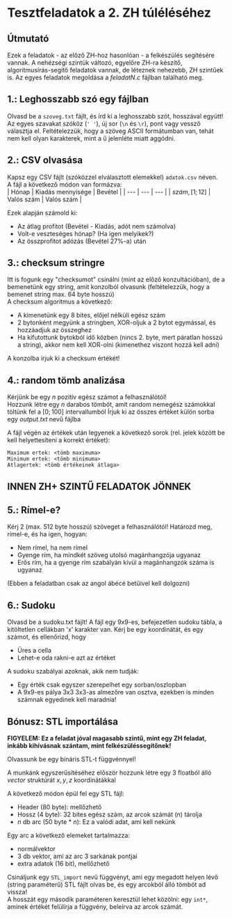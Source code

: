 # Tesztfeladatok a 2. ZH túléléséhez

## Útmutató

Ezek a feladatok - az előző ZH-hoz hasonlóan - a felkészülés segítésére vannak. A nehézségi szintük változó, egyelőre ZH-ra készítő, algoritmusírás-segítő feladatok vannak, de léteznek nehezebb, ZH szintűek is. Az egyes feladatok megoldása a $feladatN.c$ fájlban található meg.

## 1.: Leghosszabb szó egy fájlban

Olvasd be a `szoveg.txt` fájlt, és írd ki a leghosszabb szót, hosszával együtt!  
Az egyes szavakat szóköz (`' '`), új sor (`\n` és `\r`), pont vagy vessző választja el. Feltételezzük, hogy a szöveg ASCII formátumban van, tehát nem kell olyan karakterek, mint a ű jelenléte miatt aggódni.

## 2.: CSV olvasása

Kapsz egy CSV fájlt (szóközzel elválasztott elemekkel) `adatok.csv` néven.  
A fájl a következő módon van formázva:  
| Hónap | Kiadás mennyisége | Bevétel |
| --- | --- | --- |
| $szám, [1; 12]$ | Valós szám | Valós szám |

Ezek alapján számold ki:

- Az átlag profitot (Bevétel - Kiadás, adót nem számolva)
- Volt-e veszteséges hónap? (Ha igen melyikek?)
- Az összprofitot adózás (Bevétel 27%-a) után

## 3.: checksum stringre

Itt is fogunk egy "checksumot" csinálni (mint az előző konzultációban), de a bemenetünk egy string, amit konzolból olvasunk (feltételezzük, hogy a bemenet string max. 64 byte hosszú)  
A checksum algoritmus a következő:

- A kimenetünk egy 8 bites, előjel nélküli egész szám
- 2 bytonként megyünk a stringben, XOR-oljuk a 2 bytot egymással, és hozzáadjuk az összeghez
- Ha kifutottunk bytokból idő közben (nincs 2. byte, mert páratlan hosszú a string), akkor nem kell XOR-olni (kimenethez viszont hozzá kell adni)

A konzolba írjuk ki a checksum értékét!

## 4.: random tömb analizása

Kérjünk be egy $n$ pozitív egész számot a felhasználótól!  
Hozzunk létre egy $n$ darabos tömböt, amit random nemegész számokkal töltünk fel a $[0; 100]$ intervallumból
Írjuk ki az összes értéket külön sorba egy $output.txt$ nevű fájlba

A fájl végén az értékek után legyenek a következő sorok (rel. jelek között be kell helyettesíteni a korrekt értéket):

```text
Maximum ertek: <tömb maximuma>
Minimum ertek: <tömb minimuma>
Atlagertek: <tömb értékeinek átlaga>
```

## **INNEN ZH+ SZINTŰ FELADATOK JÖNNEK**

## 5.: Rímel-e?

Kérj 2 (max. 512 byte hosszú) szöveget a felhasználótól!
Határozd meg, rímel-e, és ha igen, hogyan:
- Nem rímel, ha nem rímel
- Gyenge rím, ha mindkét szöveg utolsó magánhangzója ugyanaz
- Erős rím, ha a gyenge rím szabályán kívül a magánhangzók száma is ugyanaz

(Ebben a feladatban csak az angol ábécé betűivel kell dolgozni)

## 6.: Sudoku

Olvasd be a sudoku.txt fájlt! A fájl egy 9x9-es, befejezetlen sudoku tábla, a kitöltetlen cellákban 'x' karakter van.
Kérj be egy koordinátát, és egy számot, és ellenőrizd, hogy

- Üres a cella
- Lehet-e oda rakni-e azt az értéket

A sudoku szabályai azoknak, akik nem tudják:

- Egy érték csak egyszer szerepelhet egy sorban/oszlopban
- A 9x9-es pálya 3x3 3x3-as almezőre van osztva, ezekben is minden számnak egyedinek kell maradnia!

## Bónusz: STL importálása

**FIGYELEM: Ez a feladat jóval magasabb szintű, mint egy ZH feladat, inkább kihívásnak szántam, mint felkészüléssegítőnek!**  

Olvassunk be egy bináris STL-t függvénnyel!  

A munkánk egyszerűsítéséhez először hozzunk létre egy 3 floatból álló $vector$ struktúrát $x, y, z$ koordinátákkal  
  
A következő módon épül fel egy STL fájl:  

- Header (80 byte): mellőzhető
- Hossz (4 byte): 32 bites egész szám, az arcok számát ($n$) tárolja
- $n$ db arc (50 byte * $n$): Ez a valódi adat, ami kell nekünk

Egy arc a következő elemeket tartalmazza:  

- normálvektor
- 3 db vektor, ami az arc 3 sarkának pontjai
- extra adatok (16 bit), mellőzhető

Csináljunk egy `STL_import` nevű függvényt, ami egy megadott helyen lévő (string paraméterű) STL fájlt olvas be, és egy arcokból álló tömböt ad vissza!  
A hosszát egy második paraméteren keresztül lehet közölni: egy `int*`, aminek értékét felülírja a függvény, beleírva az arcok számát.